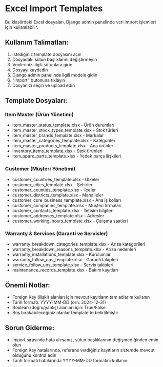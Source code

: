 # Excel Import Templates

Bu klasördeki Excel dosyaları, Django admin panelinde veri import işlemleri için kullanılabilir.

## Kullanım Talimatları:

1. İstediğiniz template dosyasını açın
2. Dosyadaki sütun başlıklarını değiştirmeyin
3. Verilerinizi ilgili sütunlara girin
4. Dosyayı kaydedin
5. Django admin panelinde ilgili modele gidin
6. "Import" butonuna tıklayın
7. Dosyanızı seçin ve upload edin

## Template Dosyaları:

### Item Master (Ürün Yönetimi)
- item_master_status_template.xlsx - Ürün durumları
- item_master_stock_types_template.xlsx - Stok türleri  
- item_master_brands_template.xlsx - Markalar
- item_master_categories_template.xlsx - Kategoriler
- item_master_products_template.xlsx - Ana ürünler
- inventory_items_template.xlsx - Stok ürünleri
- item_spare_parts_template.xlsx - Yedek parça ilişkileri

### Customer (Müşteri Yönetimi)
- customer_countries_template.xlsx - Ülkeler
- customer_cities_template.xlsx - Şehirler
- customer_counties_template.xlsx - İlçeler
- customer_districts_template.xlsx - Mahalleler
- customer_core_business_template.xlsx - Ana iş kolları
- customer_companies_template.xlsx - Müşteri firmaları
- customer_contacts_template.xlsx - İletişim bilgileri
- customer_addresses_template.xlsx - Adresler
- customer_working_hours_template.xlsx - Çalışma saatleri

### Warranty & Services (Garanti ve Servisler)
- warranty_breakdown_categories_template.xlsx - Arıza kategorileri
- warranty_breakdown_reasons_template.xlsx - Arıza nedenleri
- warranty_installations_template.xlsx - Kurulumlar
- warranty_follow_ups_template.xlsx - Garanti takipleri
- service_follow_ups_template.xlsx - Servis takipleri
- maintenance_records_template.xlsx - Bakım kayıtları

## Önemli Notlar:

- Foreign Key (ilişki) alanları için mevcut kayıtların tam adlarını kullanın
- Tarih formatı: YYYY-MM-DD (örn: 2024-12-31)
- Boolean (doğru/yanlış) alanları için: True/False
- Boş bırakabileceğiniz alanlar template'te belirtilmiştir

## Sorun Giderme:

- Import sırasında hata alırsanız, sütun başlıklarının değişmediğinden emin olun
- Foreign Key hatalarında, referans verdiğiniz kayıtların sistemde mevcut olduğunu kontrol edin
- Tarih formatı hatalarında YYYY-MM-DD formatını kullanın
